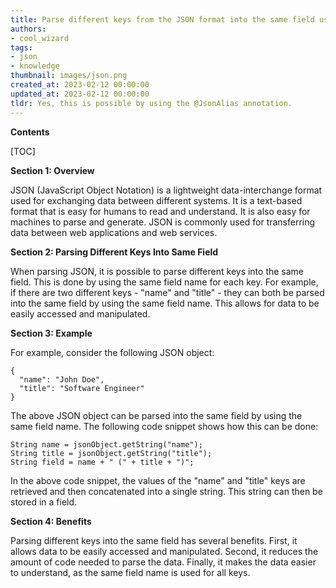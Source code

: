 ```yaml
---
title: Parse different keys from the JSON format into the same field using jackson
authors:
- cool_wizard
tags:
- json
- knowledge
thumbnail: images/json.png
created_at: 2023-02-12 00:00:00
updated_at: 2023-02-12 00:00:00
tldr: Yes, this is possible by using the @JsonAlias annotation.
---
```


**Contents**

[TOC]

**Section 1: Overview**

JSON (JavaScript Object Notation) is a lightweight data-interchange format used for exchanging data between different systems. It is a text-based format that is easy for humans to read and understand. It is also easy for machines to parse and generate. JSON is commonly used for transferring data between web applications and web services.

**Section 2: Parsing Different Keys Into Same Field**

When parsing JSON, it is possible to parse different keys into the same field. This is done by using the same field name for each key. For example, if there are two different keys - "name" and "title" - they can both be parsed into the same field by using the same field name. This allows for data to be easily accessed and manipulated.

**Section 3: Example**

For example, consider the following JSON object:

```
{
  "name": "John Doe",
  "title": "Software Engineer"
}
```

The above JSON object can be parsed into the same field by using the same field name. The following code snippet shows how this can be done:

```
String name = jsonObject.getString("name");
String title = jsonObject.getString("title");
String field = name + " (" + title + ")";
```

In the above code snippet, the values of the "name" and "title" keys are retrieved and then concatenated into a single string. This string can then be stored in a field.

**Section 4: Benefits**

Parsing different keys into the same field has several benefits. First, it allows data to be easily accessed and manipulated. Second, it reduces the amount of code needed to parse the data. Finally, it makes the data easier to understand, as the same field name is used for all keys.
